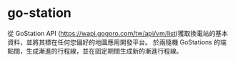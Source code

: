 # go-station

從 GoStation API (https://wapi.gogoro.com/tw/api/vm/list)獲取換電站的基本資料，並將其標在任何您偏好的地圖應用開發平台。
於兩隨機 GoStations 的端點間，生成漸進的行程線，並在固定期間生成新的漸進行程線。
